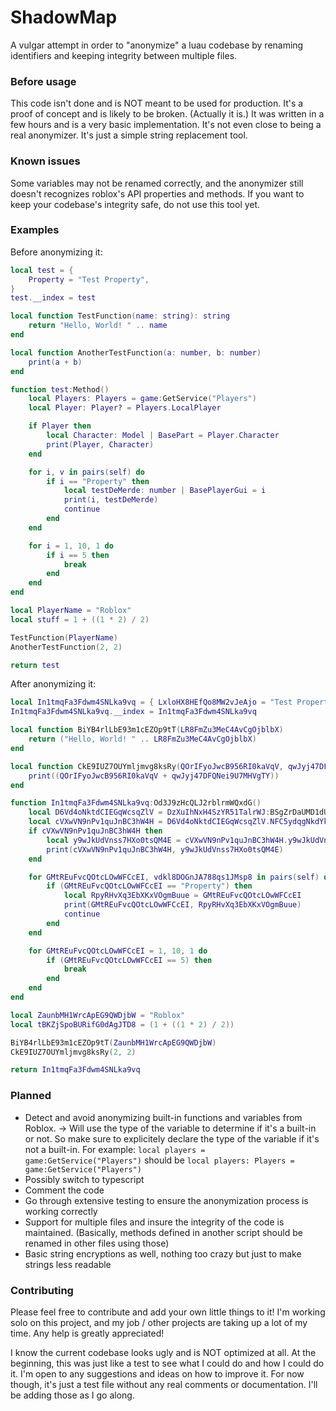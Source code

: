 # ShadowMap

A vulgar attempt in order to "anonymize" a luau codebase by renaming identifiers and keeping integrity between multiple files.

### Before usage

This code isn't done and is NOT meant to be used for production. It's a proof of concept and is likely to be broken. (Actually it is.)
It was written in a few hours and is a very basic implementation. It's not even close to being a real anonymizer. It's just a simple string replacement tool.

### Known issues

Some variables may not be renamed correctly, and the anonymizer still doesn't recognizes roblox's API properties and methods. If you want to keep your codebase's integrity safe, do not use this tool yet.

### Examples

Before anonymizing it:
```lua
local test = {
    Property = "Test Property",
}
test.__index = test

local function TestFunction(name: string): string
    return "Hello, World! " .. name
end

local function AnotherTestFunction(a: number, b: number)
    print(a + b)
end

function test:Method()
    local Players: Players = game:GetService("Players")
    local Player: Player? = Players.LocalPlayer

    if Player then
        local Character: Model | BasePart = Player.Character
        print(Player, Character)
    end

    for i, v in pairs(self) do
        if i == "Property" then
            local testDeMerde: number | BasePlayerGui = i
            print(i, testDeMerde)
            continue
        end
    end

    for i = 1, 10, 1 do
        if i == 5 then
            break
        end
    end
end

local PlayerName = "Roblox"
local stuff = 1 + ((1 * 2) / 2)

TestFunction(PlayerName)
AnotherTestFunction(2, 2)

return test
```

After anonymizing it:
```lua
local In1tmqFa3Fdwm4SNLka9vq = { LxloHX8HEfQo8MW2vJeAjo = "Test Property" }
In1tmqFa3Fdwm4SNLka9vq.__index = In1tmqFa3Fdwm4SNLka9vq

local function BiYB4rlLbE93m1cEZOp9tT(LR8FmZu3MeC4AvCgOjblbX)
    return ("Hello, World! " .. LR8FmZu3MeC4AvCgOjblbX)
end

local function CkE9IUZ7OUYmljmvg8ksRy(QOrIFyoJwcB956RI0kaVqV, qwJyj47DFQNei9U7MHVgTY)
    print((QOrIFyoJwcB956RI0kaVqV + qwJyj47DFQNei9U7MHVgTY))
end

function In1tmqFa3Fdwm4SNLka9vq:Od3J9zHcQLJ2rblrmWQxdG()
    local D6Vd4oNktdCIEGqWcsqZlV = DzXuIhNxH4SzYR51TalrWJ:BSgZrDaUMD1dU07gYb5K3S("Players") -- You can see game:GetService gets obfuscated -> Unwanted result.
    local cVXwVN9nPv1quJnBC3hW4H = D6Vd4oNktdCIEGqWcsqZlV.NFC5ydqgNkdYkElzhP71YU -- You can see LocalPlayer gets obfuscated -> Unwanted result.
    if cVXwVN9nPv1quJnBC3hW4H then
        local y9wJkUdVnss7HXo0tsQM4E = cVXwVN9nPv1quJnBC3hW4H.y9wJkUdVnss7HXo0tsQM4E -- You can see Character gets obfuscated -> Unwanted result.
        print(cVXwVN9nPv1quJnBC3hW4H, y9wJkUdVnss7HXo0tsQM4E)
    end

    for GMtREuFvcQOtcLOwWFCcEI, vdkl8DOGnJA788qs1JMsp8 in pairs(self) do
        if (GMtREuFvcQOtcLOwWFCcEI == "Property") then
            local RpyRHvXq3EbXKxVOgmBuue = GMtREuFvcQOtcLOwWFCcEI
            print(GMtREuFvcQOtcLOwWFCcEI, RpyRHvXq3EbXKxVOgmBuue)
            continue
        end
    end

    for GMtREuFvcQOtcLOwWFCcEI = 1, 10, 1 do
        if (GMtREuFvcQOtcLOwWFCcEI == 5) then
            break
        end
    end
end

local ZaunbMH1WrcApEG9QWDjbW = "Roblox"
local tBKZjSpoBURifG0dAgJTD8 = (1 + ((1 * 2) / 2))

BiYB4rlLbE93m1cEZOp9tT(ZaunbMH1WrcApEG9QWDjbW)
CkE9IUZ7OUYmljmvg8ksRy(2, 2)

return In1tmqFa3Fdwm4SNLka9vq
```

### Planned

- Detect and avoid anonymizing built-in functions and variables from Roblox. -> Will use the type of the variable to determine if it's a built-in or not. So make sure to explicitely declare the type of the variable if it's not a built-in. For example: `local players = game:GetService("Players")` should be `local players: Players = game:GetService("Players")`
- Possibly switch to typescript
- Comment the code
- Go through extensive testing to ensure the anonymization process is working correctly
- Support for multiple files and insure the integrity of the code is maintained. (Basically, methods defined in another script should be renamed in other files using those)
- Basic string encryptions as well, nothing too crazy but just to make strings less readable

### Contributing

Please feel free to contribute and add your own little things to it! I'm working solo on this project, and my job / other projects are taking up a lot of my time. Any help is greatly appreciated!

I know the current codebase looks ugly and is NOT optimized at all. At the beginning, this was just like a test to see what I could do and how I could do it. I'm open to any suggestions and ideas on how to improve it. For now though, it's just a test file without any real comments or documentation. I'll be adding those as I go along.
